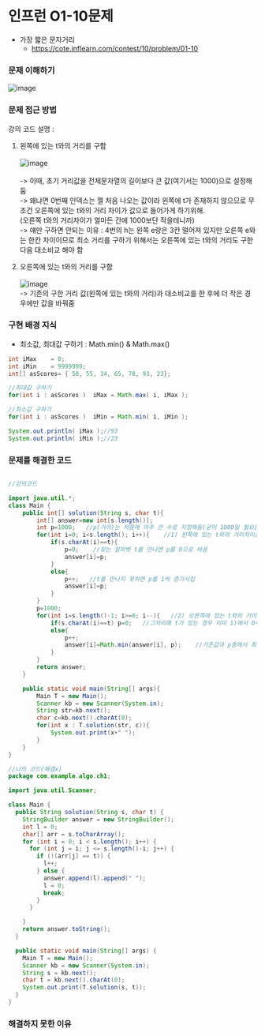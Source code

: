 # 인프런 O1-10문제
- 가장 짧은 문자거리
    - https://cote.inflearn.com/contest/10/problem/01-10

### 문제 이해하기
![image](https://user-images.githubusercontent.com/90403366/209561136-e24b5e0e-799d-48d8-a5f5-714935386851.png)

### 문제 접근 방법
강의 코드 설명 :
1) 왼쪽에 있는 t와의 거리를 구함
\
\
![image](https://user-images.githubusercontent.com/90403366/209829832-84f08289-1082-4177-a597-5b5091130554.png)
\
\
-> 이때, 초기 거리값을 전체문자열의 길이보다 큰 값(여기서는 1000)으로 설정해둠
\
-> 왜냐면 0번째 인덱스는 젤 처음 나오는 값이라 왼쪽에 t가 존재하지 않으므로 무조건 오른쪽에 있는 t와의 거리 차이가 값으로 들어가게 하기위해.
\
(오른쪽 t와의 거리차이가 얼마든 간에 1000보단 작을테니까)\
-> 얘만 구하면 안되는 이유 : 4번의 h는 왼쪽 e랑은 3칸 떨어져 있지만 오른쪽 e와는 한칸 차이이므로 최소 거리를 구하기 위해서는
오른쪽에 있는 t와의 거리도 구한 다음 대소비교 해야 함

2) 오른쪽에 있는 t와의 거리를 구함 
\
\
![image](https://user-images.githubusercontent.com/90403366/209833089-0a721f46-2627-478b-9e19-26d2fb4beea6.png)
\
-> 기존의 구한 거리 값(왼쪽에 있는 t와의 거리)과 대소비교를 한 후에 더 작은 경우에만 값을 바꿔줌




### 구현 배경 지식
* 최소값, 최대값 구하기 : Math.min() & Math.max()
```java
int iMax    = 0;
int iMin    = 9999999;
int[] asScores= { 50, 55, 34, 65, 78, 93, 23};

//최대값 구하기
for(int i : asScores )  iMax = Math.max( i, iMax );

//최소값 구하기
for(int i : asScores )  iMin = Math.min( i, iMin );

System.out.println( iMax );//93
System.out.println( iMin );//23

   ```     

### 문제를 해결한 코드
```java

//강의코드

import java.util.*;
class Main {	
	public int[] solution(String s, char t){
		int[] answer=new int[s.length()];
		int p=1000;   //p(거리)는 처음에 아주 큰 수로 지정해둠(굳이 1000일 필요는 없음)
		for(int i=0; i<s.length(); i++){    //1) 왼쪽에 있는 t와의 거리차이를 구함
			if(s.charAt(i)==t){
				p=0;    //찾는 알파벳 t를 만나면 p를 0으로 바꿈
				answer[i]=p;
			}
			else{
				p++;   //t를 만나지 못하면 p를 1씩 증가시킴
				answer[i]=p;
			}
		}
		p=1000;
		for(int i=s.length()-1; i>=0; i--){   //2) 오른쪽에 있는 t와의 거리차이를 구한 후 
			if(s.charAt(i)==t) p=0;   //그자리에 t가 있는 경우 이미 1)에서 0이 들어가 있으므로 굳이 다시 넣지는 않고 p값만 0으로 바꿔줌
			else{
				p++;
				answer[i]=Math.min(answer[i], p);    //기존값과 p중에서 최소값인 것으로 값을 바꿔줌
			}
		}
		return answer;
	}

	public static void main(String[] args){
		Main T = new Main();
		Scanner kb = new Scanner(System.in);
		String str=kb.next();
		char c=kb.next().charAt(0);
		for(int x : T.solution(str, c)){
			System.out.print(x+" ");
		}
	}
}

//나의 코드(해결x)
package com.example.algo.ch1;

import java.util.Scanner;

class Main {
  public String solution(String s, char t) {
    StringBuilder answer = new StringBuilder();
    int l = 0;
    char[] arr = s.toCharArray();
    for (int i = 0; i < s.length(); i++) {
      for (int j = i; j <= s.length()-i; j++) {
        if (!(arr[j] == t)) {
          l++;
        } else {
          answer.append(l).append(" ");
          l = 0;
          break;
        }
      }

    }
    return answer.toString();
  }

  public static void main(String[] args) {
    Main T = new Main();
    Scanner kb = new Scanner(System.in);
    String s = kb.next();
    char t = kb.next().charAt(0);
    System.out.print(T.solution(s, t));
  }
}
```

### 해결하지 못한 이유
